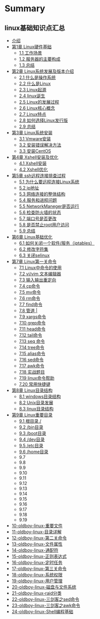 # Summary

## linux基础知识点汇总

* [介绍](README.md)
* [第1章 Linux硬件基础](di-yi-jie-linux-ying-jian-ji-chu.md)
  * [1.1 工作场景](di-yi-jie-linux-ying-jian-ji-chu/11.md)
  * [1.2 服务器的主要构成](di-yi-jie-linux-ying-jian-ji-chu/12-dian-nao-he-fu-wu-qi-de-zhu-yao-gou-cheng.md)
  * [1.3 总结](di-yi-jie-linux-ying-jian-ji-chu/13-zong-jie.md)
* [第2章 Linux系统发展及版本介绍](chapter1.md)
  * [2.1 什么是操作系统](chapter1/21.md)
  * [2.2 什么是Linux](chapter1/22-shi-yao-shi-linux.md)
  * [2.3 Linux起源](chapter1/23-linuxqi-yuan.md)
  * [2.4 linux诞生](chapter1/24-linuxdan-sheng.md)
  * [2.5 Linux的发展过程](chapter1/25-linuxde-fa-zhan-guo-cheng.md)
  * [2.6 Linux核心概念](chapter1/26-linuxhe-xin-gai-nian.md)
  * [2.7 Linux特点](chapter1/27-linuxte-dian.md)
  * [2.8 如何选择Linux发行版](chapter1/28-ru-he-xuan-ze-linux-fa-xing-ban.md)
  * [2.9 总结](chapter1/29-zong-jie.md)
* [第3章 Linux系统安装](di-san-jie.md)
  * [3.1 Vmware安装](di-san-jie/31.md)
  * [3.2 安装错误解决方法](di-san-jie/32-an-zhuang-cuo-wu-jie-jue-fang-fa.md)
  * [3.3 安装CentOS](di-san-jie/33-an-zhuang-centos.md)
* [第4章 Xshell安装及优化](di-wu-jie-xshell-you-hua.md)
  * [4.1 Xshell安装](di-wu-jie-xshell-you-hua/41-xshellan-zhuang.md)
  * [4.2 Xshell优化](di-wu-jie-xshell-you-hua/42-xshellyou-hua.md)
* [第5章 ssh远程连接排查过程](di-liu-jie-ssh-yuan-cheng-lian-jie-gu-zhang-wen-ti-pai-cha.md)
  * [5.1 为什么要远程连接Linux系统](di-liu-jie-ssh-yuan-cheng-lian-jie-gu-zhang-wen-ti-pai-cha/51-wei-shi-yao-yao-yuan-cheng-lian-jie-linux-xi-tong.md)
  * [5.2 ip地址](di-liu-jie-ssh-yuan-cheng-lian-jie-gu-zhang-wen-ti-pai-cha/52-ipdi-zhi.md)
  * [5.3 网络连接的整体结构](di-liu-jie-ssh-yuan-cheng-lian-jie-gu-zhang-wen-ti-pai-cha/53-wang-luo-zheng-ti.md)
  * [5.4 服务和进程问题](di-liu-jie-ssh-yuan-cheng-lian-jie-gu-zhang-wen-ti-pai-cha/54-fu-wu-he-jin-cheng-wen-ti.md)
  * [5.5 NetworkManeger是否运行](di-liu-jie-ssh-yuan-cheng-lian-jie-gu-zhang-wen-ti-pai-cha/55-networkmanegershi-fou-yun-xing.md)
  * [5.6 检查防火墙的状态](di-liu-jie-ssh-yuan-cheng-lian-jie-gu-zhang-wen-ti-pai-cha/56-jian-cha-fang-huo-qiang-de-zhuang-tai.md)
  * [5.7 端口号是否更改](di-liu-jie-ssh-yuan-cheng-lian-jie-gu-zhang-wen-ti-pai-cha/57-duan-kou-hao-shi-fou-geng-gai.md)
  * [5.8 是否禁止root用户访问](di-liu-jie-ssh-yuan-cheng-lian-jie-gu-zhang-wen-ti-pai-cha/58-shi-fou-jin-zhi-root-yong-hu-fang-wen.md)
  * [5.9 总结](di-liu-jie-ssh-yuan-cheng-lian-jie-gu-zhang-wen-ti-pai-cha/59-zong-jie.md)
* [第6章 Linux基础优化](di-liu-jie-linux-ji-chu-you-hua.md)
  * [6.1 如何关闭一个软件/服务（iptables）](di-liu-jie-linux-ji-chu-you-hua/61-ru-he-guan-biyi-ge-ruan-4ef6-fu-wu-ff08-iptables.md)
  * [6.2 修改字符集](di-liu-jie-linux-ji-chu-you-hua/62.md)
  * [6.3 关闭selinux](di-liu-jie-linux-ji-chu-you-hua/63.md)
* [第7章 Linux第一关命令](di-qi-jie-di-yi-guan-ming-ling.md)
  * [7.1 Linux中命令的使用](di-qi-jie-di-yi-guan-ming-ling/71-linuxzhong-ming-ling-de-shi-yong.md)
  * [7.2 vi/vim 文本编辑器](di-qi-jie-di-yi-guan-ming-ling/72-vivim-wen-ben-bian-ji-qi.md)
  * [7.3 输入输出重定向](di-qi-jie-di-yi-guan-ming-ling/73-shu-ru-shu-chu-zhong-ding-xiang.md)
  * [7.4 cp命令](di-qi-jie-di-yi-guan-ming-ling/74-cpming-ling.md)
  * [7.5 mv命令](di-qi-jie-di-yi-guan-ming-ling/75-mvming-ling.md)
  * [7.6 rm命令](di-qi-jie-di-yi-guan-ming-ling/76-rmming-ling.md)
  * [7.7 find命令](di-qi-jie-di-yi-guan-ming-ling/77-findming-ling.md)
  * [7.8 管道 \| ](di-qi-jie-di-yi-guan-ming-ling/78-guan-dao.md)
  * [7.9 xargs命令](di-qi-jie-di-yi-guan-ming-ling/79-xargsming-ling.md)
  * [7.10 grep命令](di-qi-jie-di-yi-guan-ming-ling/710-grepming-ling.md)
  * [7.11 head命令](di-qi-jie-di-yi-guan-ming-ling/711-headming-ling.md)
  * [7.12 tail命令](di-qi-jie-di-yi-guan-ming-ling/712-tailming-ling.md)
  * [7.13 seq 命令](di-qi-jie-di-yi-guan-ming-ling/713-seq-ming-ling.md)
  * [7.14 tree命令](di-qi-jie-di-yi-guan-ming-ling/714-treeming-ling.md)
  * [7.15 alias命令](di-qi-jie-di-yi-guan-ming-ling/715-aliasming-ling.md)
  * [7.16 sed命令](di-qi-jie-di-yi-guan-ming-ling/716.md)
  * [7.17 awk命令](di-qi-jie-di-yi-guan-ming-ling/717-awkming-ling.md)
  * [7.18 实战题目](di-qi-jie-di-yi-guan-ming-ling/718-shi-zhan-ti-mu.md)
  * [7.19 linux命令帮助](di-qi-jie-di-yi-guan-ming-ling/719-linuxming-ling-bang-zhu.md)
  * [7.20 常用快捷键](di-qi-jie-di-yi-guan-ming-ling/720-chang-yong-kuai-jie-jian.md)
* [第8章 Linux目录结构](di-ba-jie.md)
  * [8.1 windows目录结构](di-ba-jie/81-windowsmu-lu-jie-gou.md)
  * [8.2 Unix目录发展](di-ba-jie/82-unixmu-lu-fa-zhan.md)
  * [8.3 linux目录结构](di-ba-jie/83-linuxmu-lu-jie-gou.md)
* [第9章 Linux重要目录](di-shijie-linux-xia-zhong-yao-mu-lu.md)
  * [9.1 根目录 /](di-shijie-linux-xia-zhong-yao-mu-lu/91.md)
  * [9.2 /bin目录 ](di-shijie-linux-xia-zhong-yao-mu-lu/92.md)
  * [9.3 /boot目录](di-shijie-linux-xia-zhong-yao-mu-lu/93.md)
  * [9.4 /dev目录](di-shijie-linux-xia-zhong-yao-mu-lu/94-dev-mu-lu.md)
  * [9.5 /etc目录](di-shijie-linux-xia-zhong-yao-mu-lu/95.md)
  * [9.6  /home目录](di-shijie-linux-xia-zhong-yao-mu-lu/96-homemu-lu.md)
  * 9.7
  * 9.8
  * 9.9
  * 9.10
  * 9.11
  * 9.12
  * 9.13
  * 9.14
  * 9.15
  * 9.16
  * 9.17
  * 9.18
  * 9.19
* [10-oldboy-linux-重要文件](di-jiu-jie-linux-xia-zhong-yao-wen-jian.md)
* [11-oldboy-linux-目录详解](di-shi-yi-jie-linux-mu-lu-xiang-jie.md)
* [12-oldboy-linux-第二关命令](di-shi-er-jie-di-er-guan-ming-ling.md)
* [13-oldboy-linux-文件属性](di-shi-san-jie-linux-wen-jian-shu-xing.md)
* [14-oldboy-linux-通配符](di-shi-si-jie-tong-pei-fu.md)
* [15-oldboy-linux-正则表达式](di-shi-wu-jie-zheng-ze-biao-da-shi.md)
* [16-oldboy-linux-定时任务](di-shi-liu-jie-ding-shi-ren-wu.md)
* [17-oldboy-linux-第三关命令](di-shi-qi-jie-di-san-guan-ming-ling.md)
* [18-oldboy-linux-系统权限](18-oldboy-linuxxi-tong-quan-xian.md)
* [19-oldboy-linux-用户管理](di-shiba-jie-linux-yong-hu-guan-li.md)
* [20-oldboy-linux-磁盘与文件系统](20-oldboy-linuxci-pan-yu-wen-jian-xi-tong.md)
* [21-oldboy-linux-raid分类](21-oldboy-linux-raidfen-lei.md)
* [22-oldboy-linux-三剑客之sed命令](21-oldboy-linuxsan-jian-ke-zhi-sed-ming-ling.md)
* [23-oldboy-linux-三剑客之awk命令](22-oldboy-linuxsan-jian-ke-zhi-awk-ming-ling.md)
* [24-oldboy-linux-Shell编程基础](23-oldboy-linux-shellbian-cheng-ji-chu.md)


